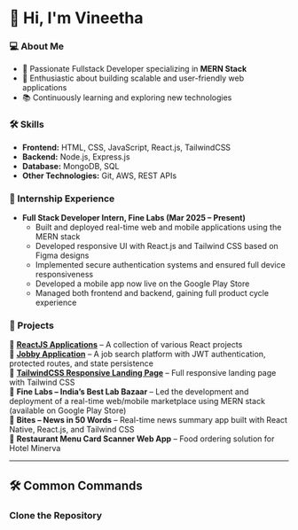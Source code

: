 # 👋 Hi, I'm Vineetha  

### 💻 About Me  
- 🚀 Passionate Fullstack Developer specializing in **MERN Stack**  
- 🎯 Enthusiastic about building scalable and user-friendly web applications  
- 📚 Continuously learning and exploring new technologies  

### 🛠️ Skills  
- **Frontend:** HTML, CSS, JavaScript, React.js, TailwindCSS  
- **Backend:** Node.js, Express.js  
- **Database:** MongoDB, SQL  
- **Other Technologies:** Git, AWS, REST APIs  

### 💼 Internship Experience  
- **Full Stack Developer Intern, Fine Labs (Mar 2025 – Present)**  
  - Built and deployed real-time web and mobile applications using the MERN stack  
  - Developed responsive UI with React.js and Tailwind CSS based on Figma designs  
  - Implemented secure authentication systems and ensured full device responsiveness  
  - Developed a mobile app now live on the Google Play Store  
  - Managed both frontend and backend, gaining full product cycle experience  

### 📂 Projects  
🔹 **[ReactJS Applications](https://github.com/VineethaDunna/ReactJS)** – A collection of various React projects  
🔹 **[Jobby Application](https://github.com/VineethaDunna/job-quest)** – A job search platform with JWT authentication, protected routes, and state persistence  
🔹 **[TailwindCSS Responsive Landing Page](https://github.com/VineethaDunna/TaiwindCssLandingPage)** – Full responsive landing page with Tailwind CSS  
🔹 **Fine Labs – India’s Best Lab Bazaar** – Led the development and deployment of a real-time web/mobile marketplace using MERN stack (available on Google Play Store)  
🔹 **Bites – News in 50 Words** – Real-time news summary app built with React Native, React.js, and Tailwind CSS  
🔹 **Restaurant Menu Card Scanner Web App** – Food ordering solution for Hotel Minerva  

---

## 🛠️ Common Commands

### Clone the Repository

